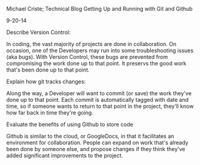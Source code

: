 Michael Criste; Technical Blog
Getting Up and Running with Git and Github

9-20-14

Describe Version Control:

In coding, the vast majority of projects are done in collaboration. On occasion, one of the Developers may run into some troubleshooting issues (aka bugs). With Version Control, these bugs are prevented from compromising the work done up to that point. It preservs the good work that's been done up to that point.

Explain how git tracks changes:

Along the way, a Developer will want to commit (or save) the work they've done up to that point. Each commit is automatically tagged with date and time, so if someone wants to return to that point in the project, they'll know how far back in time they're going.

Evaluate the benefits of using Github to store code

Github is similar to the cloud, or GoogleDocs, in that it facilitates an environment for collaboration. People can expand on work that's already been done by someone else, and propose changes if they think they've added significant improvements to the project.

